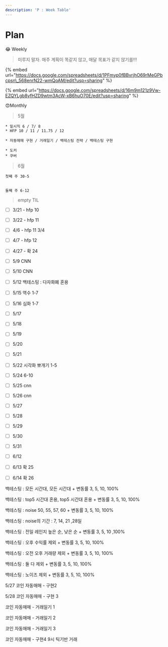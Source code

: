 ```yaml
---
description: 'P : Week Table'
---
```


# Plan

😂 Weekly

> 미루지 말자. 매주 계획이 똑같지 않고, 매달 목표가 같지 않기를!!!

{% embed url="https://docs.google.com/spreadsheets/d/1PFmyp0fBBvrjhO69rMeGPbcpsn\_568enrN22-wmQoAM/edit?usp=sharing" %}

{% embed url="https://docs.google.com/spreadsheets/d/16m9m121z9Vw-EZQYLgb8yfHZD9wtm3AcW-xB6huO70E/edit?usp=sharing" %}



😍Monthly

> 5월

```text
* 밑시직 6 / 7/ 8
* HFP 10 / 11 / 11.75 / 12

* 자동매매 구현 / 거래일기 / 백테스팅 전략 / 백테스팅 구현

* 도커 
* 쿠버 
```



> 6월

```text
첫째 주 30-5


둘째 주 6-12
```



> empty TIL

* [ ] 3/21 - hfp 10
* [ ] 3/22 - hfp 11
* [ ] 4/6 - hfp 11 3/4
* [ ] 4/7 - hfp 12
* [ ] 4/27 - 확 24
* [ ] 5/9 CNN
* [ ] 5/10 CNN
* [ ] 5/12 백테스팅 : 다자화폐 혼용
* [ ] 5/15 역수 1-7
* [ ] 5/16 심화 1-7
* [ ] 5/17
* [ ] 5/18
* [ ] 5/19
* [ ] 5/20
* [ ] 5/21
* [ ] 5/22 시각화 뽀개기 1-5
* [ ] 5/24 6-10
* [ ] 5/25 cnn
* [ ] 5/26 cnn
* [ ] 5/27 
* [ ] 5/28 
* [ ] 5/29 
* [ ] 5/30 
* [ ] 5/31 
* [ ] 6/12 
* [ ] 6/13 확 25
* [ ] 6/14 확 26





백테스팅 : 모든 시간대, 모든 시간대 + 변동률 3, 5, 10, 100%

백테스팅 : top5 시간대 혼용, top5 시간대 혼용 + 변동률 3, 5, 10, 100%

백테스팅 : noise 50, 55, 57, 60 + 변동률 3, 5, 10, 100%

백테스팅 : noise의 기간 : 7, 14, 21 ,28일

백테스팅 : 전일 레인지 높은 순, 낮은 순 + 변동률 3, 5, 10 ,100%

백테스팅 : 오후 수익률 제외 + 변동률 3, 5, 10, 100%

백테스팅 : 오전 오후 거래량 제외 + 변동률 3, 5, 10, 100%

백테스팅 : 둘 다 제외 + 변동률 3, 5, 10, 100%

백테스팅 : 노이즈 제외 + 변동률 3, 5, 10, 100%

5/27 코인 자동매매 - 구현2

5/28 코인 자동매매 - 구현 3

코인 자동매매 - 거래일기 1

코인 자동매매 - 거래일기 2

코인 자동매매 - 거래일기 3

코인 자동매매 - 구현4 9시 틱기반 거래

